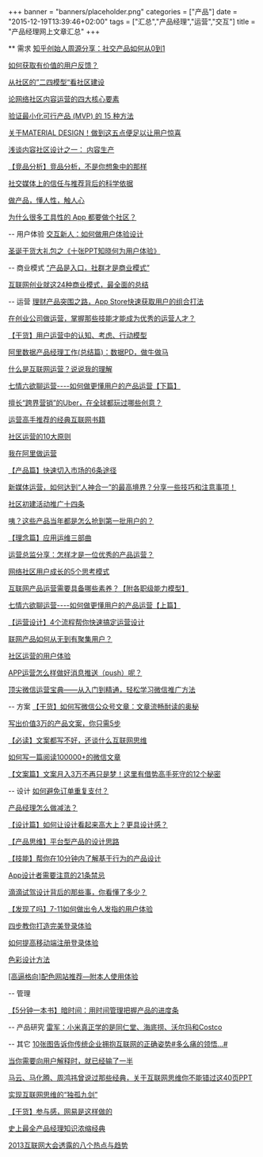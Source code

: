 +++
banner = "banners/placeholder.png"
categories = ["产品"]
date = "2015-12-19T13:39:46+02:00"
tags = ["汇总","产品经理","运营","交互"]
title = "产品经理网上文章汇总"
+++

** 需求
[知乎创始人周源分享：社交产品如何从0到1](https://mp.weixin.qq.com/s?__biz=MjM5OTM5OTAyMQ==&mid=212770619&idx=2&sn=42efc15c6a05bc4a564434f0de6cf23e&scene=0&key=41ecb04b0511100374b33a75d4716e3a45eeeb778062fdc1d0a30fcc09961ba2d45ef2c6b245767bd9ded9235baa2dc4&ascene=0&uin=MTM0ODQyNTk1&devicetype=iMac+MacBookAir7%2C1+OSX+OSX+10.10.5+build(14F1021)&version=11020201&pass_ticket=OUgFBuA2yqcV7ExJVNrQtm5NukTejEXnNHTun2M8jg8%3D)

[如何获取有价值的用户反馈？](http://www.csdn.net/article/2015-12-21/2826537)

[从社区的”二四模型“看社区建设](http://www.woshipm.com/operate/1959.html)

[论网络社区内容运营的四大核心要素](http://www.woshipm.com/operate/127099.html)

[验证最小化可行产品 (MVP) 的 15 种方法](http://36kr.com/p/217020.html)

[关于MATERIAL DESIGN！做到这五点便足以让用户惊喜](http://www.woshipm.com/pd/125275.html)

[浅谈内容社区设计之一： 内容生产](http://www.woshipm.com/operate/10026.html)

[【竞品分析】竞品分析，不是你想象中的那样](https://mp.weixin.qq.com/s?__biz=MjM5OTEwNjI2MA==&mid=205594756&idx=3&sn=5470ced4d93bd6b4588dce0247ffdfdb&key=41ecb04b05111003882c62df7a795b8b9fa814f44bebc8cec9e0ba3ceb1901359378842aab082738213202ca6ee4a129&ascene=0&uin=MTM0ODQyNTk1&devicetype=iMac+MacBookAir7%2C1+OSX+OSX+10.10.5+build(14F1021)&version=11020201&pass_ticket=OUgFBuA2yqcV7ExJVNrQtm5NukTejEXnNHTun2M8jg8%3D)

[社交媒体上的信任与推荐背后的科学依据](https://mp.weixin.qq.com/s?__biz=MjM5NzM4MTk5Mg==&mid=205017901&idx=1&sn=da8a96f3c816f5511d41908f5b39a2b6&key=41ecb04b05111003b982bad526d76517437c26a63f4192271cdde9d5d9f08f9c03cde3e8bf3068899571111c096e96d1&ascene=0&uin=MTM0ODQyNTk1&devicetype=iMac+MacBookAir7%2C1+OSX+OSX+10.10.5+build(14F1021)&version=11020201&pass_ticket=OUgFBuA2yqcV7ExJVNrQtm5NukTejEXnNHTun2M8jg8%3D)

[做产品，懂人性，触人心](https://mp.weixin.qq.com/s?__biz=MjM5OTEwNjI2MA==&mid=205313876&idx=1&sn=b177da18bbb2b3d5e24be004a4bb62f6&scene=2&key=41ecb04b05111003385afd4ccc06912ced0e75c3c2859980879401d8a578a0a92d87d7b87484822c5cb13556cb14a7ff&ascene=0&uin=MTM0ODQyNTk1&devicetype=iMac+MacBookAir7%2C1+OSX+OSX+10.10.5+build(14F1021)&version=11020201&pass_ticket=OUgFBuA2yqcV7ExJVNrQtm5NukTejEXnNHTun2M8jg8%3D)

[为什么很多工具性的 App 都要做个社区？](http://www.woshipm.com/pmd/125094.html)

-- 用户体验
[交互新人：如何做用户体验设计](https://mp.weixin.qq.com/s?__biz=MjM5OTEwNjI2MA==&mid=209998662&idx=1&sn=a92639017f00f9a405afbbc138934989&scene=2&srcid=0925MOCgV7Lby6yHhbV5U9Uy&from=timeline&isappinstalled=0&key=41ecb04b05111003f54eef728c301f17ecac297cd52311160b90d4c8af39a3867aa4da4dafae54877df216fed9d47076&ascene=0&uin=MTM0ODQyNTk1&devicetype=iMac+MacBookAir7%2C1+OSX+OSX+10.10.5+build(14F1021)&version=11020201&pass_ticket=OUgFBuA2yqcV7ExJVNrQtm5NukTejEXnNHTun2M8jg8%3D)

[圣诞干货大礼包之《十张PPT知晓何为用户体验》](https://mp.weixin.qq.com/s?__biz=MzAxNzY1NjQ1OA==&mid=400793994&idx=4&sn=17d38a209c2415b1b95dbdbc76433884&scene=0&key=41ecb04b05111003ec5e728aafb3d99350bc4b5e1127dc0d6521777556c4df913a1cc253603e6a3dfe1a1f7f256bd04d&ascene=0&uin=MTM0ODQyNTk1&devicetype=iMac+MacBookAir7%2C1+OSX+OSX+10.10.5+build(14F1021)&version=11020201&pass_ticket=OUgFBuA2yqcV7ExJVNrQtm5NukTejEXnNHTun2M8jg8%3D)


-- 商业模式
[“产品是入口，社群才是商业模式”](https://mp.weixin.qq.com/s?__biz=MzA5NjYyNTMxMw==&mid=205164385&idx=4&sn=4c2b73e26fe7ffba87a7c0a4aef13633&key=41ecb04b05111003cff35f50eef04138d4214ad6b9dc4eaabc8886ab42a112a5ce24d93b128bc42c751c55874907bf6b&ascene=0&uin=MTM0ODQyNTk1&devicetype=iMac+MacBookAir7%2C1+OSX+OSX+10.10.5+build(14F1021)&version=11020201&pass_ticket=OUgFBuA2yqcV7ExJVNrQtm5NukTejEXnNHTun2M8jg8%3D)

[互联网创业就这24种商业模式，最全面的总结](https://mp.weixin.qq.com/s?__biz=MjM5NTY1NjQwMQ==&mid=209006329&idx=3&sn=a1506588901c1b92674886db08a54559&scene=2&key=41ecb04b0511100343b972fe751ee37b28507f50963f7fcacea82833106df466dd3d82532dac03911960cbfad53c399e&ascene=0&uin=MTM0ODQyNTk1&devicetype=iMac+MacBookAir7%2C1+OSX+OSX+10.10.5+build(14F1021)&version=11020201&pass_ticket=OUgFBuA2yqcV7ExJVNrQtm5NukTejEXnNHTun2M8jg8%3D)





-- 运营
[理财产品突围之路，App Store快速获取用户的组合打法](http://www.woshipm.com/operate/278643.html)

[在创业公司做运营，掌握那些技能才能成为优秀的运营人才？](http://www.woshipm.com/operate/275744.html)

[【干货】用户运营中的认知、考虑、行动模型](https://mp.weixin.qq.com/s?__biz=MjM5NDEwMjg2MA==&mid=208422947&idx=1&sn=35e41f4bbb376eb3bc7e2db0cc1aaf9f&key=41ecb04b05111003c9665c6cea0f3d3fcd5e760659e74a0d62216a2191bfda97ddb7ee7de18acb6a51815457cf33430b&ascene=0&uin=MTM0ODQyNTk1&devicetype=iMac+MacBookAir7%2C1+OSX+OSX+10.10.5+build(14F1021)&version=11020201&pass_ticket=OUgFBuA2yqcV7ExJVNrQtm5NukTejEXnNHTun2M8jg8%3D)

[阿里数据产品经理工作(总结篇)：数据PD，做牛做马](https://mp.weixin.qq.com/s?__biz=MjM5NDEwMjg2MA==&mid=208635917&idx=1&sn=e3ec3f76b88a64f305065ef6ed91608e&key=41ecb04b05111003928fdae8eaa12644e5c17b191047a15d3f36217cb0688c70a617c9266555b90dc9d792996d97d21d&ascene=0&uin=MTM0ODQyNTk1&devicetype=iMac+MacBookAir7%2C1+OSX+OSX+10.10.5+build(14F1021)&version=11020201&pass_ticket=OUgFBuA2yqcV7ExJVNrQtm5NukTejEXnNHTun2M8jg8%3D)

[什么是互联网运营？说说我的理解](https://mp.weixin.qq.com/s?__biz=MzA4ODA0MDAyOA==&mid=212693864&idx=1&sn=42f266104a9f7eb7addb05483d914b35&scene=0&key=41ecb04b0511100384e966411094b54df939863ff02eb8b8af1625bd8111fc12955581a628560593481a12cbce5cc4b2&ascene=0&uin=MTM0ODQyNTk1&devicetype=iMac+MacBookAir7%2C1+OSX+OSX+10.10.5+build(14F1021)&version=11020201&pass_ticket=OUgFBuA2yqcV7ExJVNrQtm5NukTejEXnNHTun2M8jg8%3D)

[七情六欲聊运营----如何做更懂用户的产品运营【下篇】](https://mp.weixin.qq.com/s?__biz=MTEwNTM0ODI0MQ==&mid=208223362&idx=1&sn=3f9a25406c47e735e4ad5c1db05d30c6&scene=2&key=41ecb04b05111003b71d2476391dfcc9bcf07208cd675fb6533d9dd2e6b71241382a51e4f5a0371159f6b34f32e4830b&ascene=0&uin=MTM0ODQyNTk1&devicetype=iMac+MacBookAir7%2C1+OSX+OSX+10.10.5+build(14F1021)&version=11020201&pass_ticket=OUgFBuA2yqcV7ExJVNrQtm5NukTejEXnNHTun2M8jg8%3D)

[擅长“跨界营销”的Uber，在全球都玩过哪些创意？](https://mp.weixin.qq.com/s?__biz=MzA5NzAzMjIxMw==&mid=206349069&idx=3&sn=11835a48fd2d4ce55b84ccf2ae1ee951&key=41ecb04b05111003fbc24da35f9de1895712da9daa8fda7cf5cf0711bd49713f56fee108ba4dac8fc25f6601df1b33cd&ascene=0&uin=MTM0ODQyNTk1&devicetype=iMac+MacBookAir7%2C1+OSX+OSX+10.10.5+build(14F1021)&version=11020201&pass_ticket=OUgFBuA2yqcV7ExJVNrQtm5NukTejEXnNHTun2M8jg8%3D)

[运营高手推荐的经典互联网书籍](https://mp.weixin.qq.com/s?__biz=MzA4ODA0MDAyOA==&mid=207108782&idx=1&sn=5e992522a9e8db56fc50a833a3d29546&scene=2&key=41ecb04b05111003581bf08b2bb505957f7fcfbd01d43f2854bac0d9891437f6d6dd787b860c2e879e2c77508d510c11&ascene=0&uin=MTM0ODQyNTk1&devicetype=iMac+MacBookAir7%2C1+OSX+OSX+10.10.5+build(14F1021)&version=11020201&pass_ticket=OUgFBuA2yqcV7ExJVNrQtm5NukTejEXnNHTun2M8jg8%3D)

[社区运营的10大原则](http://www.woshipm.com/operate/1843.html)

[我在阿里做运营](https://mp.weixin.qq.com/s?__biz=MjM5MzIxNTQ2MA==&mid=211645638&idx=1&sn=ba015cf61c6b655197eb0a5e186e3fc7&scene=2&key=41ecb04b05111003811a8b178a07dcd90eb3c18357c051f10d17e640d157aee810b4002214ce43b3df40b872ce8dc5d9&ascene=0&uin=MTM0ODQyNTk1&devicetype=iMac+MacBookAir7%2C1+OSX+OSX+10.10.5+build(14F1021)&version=11020201&pass_ticket=OUgFBuA2yqcV7ExJVNrQtm5NukTejEXnNHTun2M8jg8%3D)

[【产品篇】快速切入市场的6条途径](https://mp.weixin.qq.com/s?__biz=MjM5MzAyODIyMA==&mid=208708677&idx=4&sn=c3e4da7d81da62222c509a4b581cb70d&key=41ecb04b05111003c16b11c97a66f42bd965b50a0332af148cff25a849266655d798a58cb0cfa41c5dd52202aefa7d6c&ascene=0&uin=MTM0ODQyNTk1&devicetype=iMac+MacBookAir7%2C1+OSX+OSX+10.10.5+build(14F1021)&version=11020201&pass_ticket=OUgFBuA2yqcV7ExJVNrQtm5NukTejEXnNHTun2M8jg8%3D)

[新媒体运营，如何达到“人神合一”的最高境界？分享一些技巧和注意事项！](http://app.myzaker.com/news/article.php?&pk=552e3b871bc8e0694700005d&app_id=11063&sharechannel=wx)

[社区初建活动推广十四条](http://www.woshipm.com/operate/1932.html)

[咦？这些产品当年都是怎么抢到第一批用户的？](http://yuedu.163.com/news_reader/?utm_source=weixin&utm_medium=social#/~/source?id=23236724-1b70-4755-b387-38176adfe127_1&cid=dffd9420ae7d48be9dc04e5d7d11242c_1)

[【理念篇】应用运维三部曲](https://mp.weixin.qq.com/s?__biz=MzA4NjAzMjEyOA==&mid=204909575&idx=1&sn=378359bd1fd64d45df8a005b68bcffa3&scene=2&key=41ecb04b05111003b109fc08a4b8211164674cddb80d42e3109f1493ca7bdce80471ea25e6821c0242ffede7da35715d&ascene=0&uin=MTM0ODQyNTk1&devicetype=iMac+MacBookAir7%2C1+OSX+OSX+10.10.5+build(14F1021)&version=11020201&pass_ticket=OUgFBuA2yqcV7ExJVNrQtm5NukTejEXnNHTun2M8jg8%3D)

[运营总监分享：怎样才是一位优秀的产品运营？](https://mp.weixin.qq.com/s?__biz=MzA4MTM2MTcwOA==&mid=206363589&idx=1&sn=70b05ea9c7590bc812bfcbfbb07321ea&scene=2&key=41ecb04b05111003771674af79bf0a436c148b47265553143b877a35aad4795511f30c3d1a1c6ba28c14b7773206061e&ascene=0&uin=MTM0ODQyNTk1&devicetype=iMac+MacBookAir7%2C1+OSX+OSX+10.10.5+build(14F1021)&version=11020201&pass_ticket=OUgFBuA2yqcV7ExJVNrQtm5NukTejEXnNHTun2M8jg8%3D)

[网络社区用户成长的5个思考模式](http://www.woshipm.com/operate/13508.html)

[互联网产品运营需要具备哪些素养？【附各职级能力模型】](http://www.woshipm.com/operate/141918.html)

[七情六欲聊运营----如何做更懂用户的产品运营【上篇】](https://mp.weixin.qq.com/s?__biz=MTEwNTM0ODI0MQ==&mid=208223267&idx=1&sn=f25c5398b37fe48e73d3dae844b6ba07&scene=4&key=41ecb04b05111003419dd16a8c3036f6cc2fec316b55765a86a9cdb6f7adbba7a72ef0e52f931bf7ed721b6f14d0a30d&ascene=0&uin=MTM0ODQyNTk1&devicetype=iMac+MacBookAir7%2C1+OSX+OSX+10.10.5+build(14F1021)&version=11020201&pass_ticket=OUgFBuA2yqcV7ExJVNrQtm5NukTejEXnNHTun2M8jg8%3D)

[【运营设计】4个流程帮你快速搞定运营设计](https://mp.weixin.qq.com/s?__biz=MjM5OTEwNjI2MA==&mid=204783544&idx=1&sn=9522cd9474c92551da4825678ac09d0c&key=41ecb04b05111003b45b5a1a65418a55b55682f43c34808d3e02fed50202c4f6a2b38544fd8e044e50aa8f24dd351166&ascene=0&uin=MTM0ODQyNTk1&devicetype=iMac+MacBookAir7%2C1+OSX+OSX+10.10.5+build(14F1021)&version=11020201&pass_ticket=OUgFBuA2yqcV7ExJVNrQtm5NukTejEXnNHTun2M8jg8%3D)

[联网产品如何从无到有聚集用户？](http://www.woshipm.com/operate/2138.html)

[社区运营的用户体验](http://www.woshipm.com/operate/1902.html)

[APP运营怎么样做好消息推送（push）呢？](https://mp.weixin.qq.com/s?__biz=MzA4ODA0MDAyOA==&mid=400513464&idx=1&sn=bf6fdda1984d4f96dd4f4a4e0ee4ebc7&scene=0&key=41ecb04b05111003ad9e06b67b5f35ad74fd940da253c18476edf19bdc9c7c3182824b6e26eea12a116f5e2161b9e2e9&ascene=0&uin=MTM0ODQyNTk1&devicetype=iMac+MacBookAir7%2C1+OSX+OSX+10.10.5+build(14F1021)&version=11020201&pass_ticket=OUgFBuA2yqcV7ExJVNrQtm5NukTejEXnNHTun2M8jg8%3D)

[顶尖微信运营宝典——从入门到精通，轻松学习微信推广方法](https://mp.weixin.qq.com/s?__biz=MzAxODE2MjM1MA==&mid=209087667&idx=1&sn=d61aec2faca1c4ac663753675150c831&key=41ecb04b0511100399018ead3a5ac649590ca07f29c6ab58632f71f26492f01cbd18227c3df27df23328e7dda722ca7e&ascene=0&uin=MTM0ODQyNTk1&devicetype=iMac+MacBookAir7%2C1+OSX+OSX+10.10.5+build(14F1021)&version=11020201&pass_ticket=OUgFBuA2yqcV7ExJVNrQtm5NukTejEXnNHTun2M8jg8%3D)



-- 方案
[【干货】如何写微信公众号文章：文章流畅耐读的奥秘](https://mp.weixin.qq.com/s?__biz=MjM5NDEwMjg2MA==&mid=209086333&idx=1&sn=01a6f2cbd49a854e0a5843ac1f96d7a5&key=41ecb04b051110031d68c0cb87b528b61bf9ba3539578dc06d5f0e7540711e6174f9ff9c980956febcfd3cd4522cfcbb&ascene=0&uin=MTM0ODQyNTk1&devicetype=iMac+MacBookAir7%2C1+OSX+OSX+10.10.5+build(14F1021)&version=11020201&pass_ticket=OUgFBuA2yqcV7ExJVNrQtm5NukTejEXnNHTun2M8jg8%3D)

[写出价值3万的产品文案，你只需5步](https://mp.weixin.qq.com/s?__biz=MzAxODExMzcwNw==&mid=207419745&idx=1&sn=c285834a5cc303c185b5dde1663889ec&key=41ecb04b05111003b4c739305503eac0c94f272dbf0996a4977c494fd83bbb06b9efde59751d479b1e53413f54ecaf3a&ascene=0&uin=MTM0ODQyNTk1&devicetype=iMac+MacBookAir7%2C1+OSX+OSX+10.10.5+build(14F1021)&version=11020201&pass_ticket=OUgFBuA2yqcV7ExJVNrQtm5NukTejEXnNHTun2M8jg8%3D)

[【必读】文案都写不好，还谈什么互联网思维](https://mp.weixin.qq.com/s?__biz=MjM5NDEwMjg2MA==&mid=208296388&idx=2&sn=b49e77ba3956e9e4edaeab20c6364b48&key=41ecb04b051110039289f6256302af6d540fa281fb1f9584fc83cff660f6da3525f41945e7fb463b4cddb98145f7aa6d&ascene=0&uin=MTM0ODQyNTk1&devicetype=iMac+MacBookAir7%2C1+OSX+OSX+10.10.5+build(14F1021)&version=11020201&pass_ticket=OUgFBuA2yqcV7ExJVNrQtm5NukTejEXnNHTun2M8jg8%3D)

[如何写一篇阅读100000+的微信文章](http://www.woshipm.com/operate/140187.html)

[【文案篇】文案月入3万不再只是梦！这里有借势高手死守的12个秘密](https://mp.weixin.qq.com/s?__biz=MjM5MzAyODIyMA==&mid=209359837&idx=1&sn=2970401f4fe95164b2a4ee951b579c03&scene=1&key=41ecb04b05111003a07dd9d6d516190ba5195087cb7bbd10e471bc78cecac53a805e46f5e9faabd12fe4171db9a7f9af&ascene=0&uin=MTM0ODQyNTk1&devicetype=iMac+MacBookAir7%2C1+OSX+OSX+10.10.5+build(14F1021)&version=11020201&pass_ticket=OUgFBuA2yqcV7ExJVNrQtm5NukTejEXnNHTun2M8jg8%3D)

-- 设计 
[如何避免订单重复支付？](https://mp.weixin.qq.com/s?__biz=MjM5NDEwMjg2MA==&mid=401165993&idx=3&sn=c384704b409f11e1c6f7b3e651fa084b&scene=0&key=41ecb04b05111003f739328f6ac90b14b0d95d00ed020ba8f6b70ed723ff536795ca51543fdb940b695c352b47e86123&ascene=0&uin=MTM0ODQyNTk1&devicetype=iMac+MacBookAir7%2C1+OSX+OSX+10.10.5+build(14F1021)&version=11020201&pass_ticket=OUgFBuA2yqcV7ExJVNrQtm5NukTejEXnNHTun2M8jg8%3D)

[产品经理怎么做减法？](http://m.xianguo.com/blog/8GsMp?devicetype=3)

[【设计篇】如何让设计看起来高大上？更具设计感？](https://mp.weixin.qq.com/s?__biz=MjM5MzAyODIyMA==&mid=207476289&idx=2&sn=a87bd2dbd56765551e9777ede6edda3e&key=41ecb04b05111003e5ed7fc86c297c2bd04ed6624861f3005561b394e0c7a7d52627161df370b721dac88d24f3855a8c&ascene=0&uin=MTM0ODQyNTk1&devicetype=iMac+MacBookAir7%2C1+OSX+OSX+10.10.5+build(14F1021)&version=11020201&pass_ticket=OUgFBuA2yqcV7ExJVNrQtm5NukTejEXnNHTun2M8jg8%3D)

[【产品思维】平台型产品的设计思路](https://mp.weixin.qq.com/s?__biz=MjM5OTEwNjI2MA==&mid=203444022&idx=1&sn=971207487785acc73544e785e93c00e3&scene=2&key=41ecb04b05111003adbaf584ad526efa1d98addd4c59ce81af54b7128804fa1fd0fa87af2a2d9aadf8470e0ce5d3cff8&ascene=0&uin=MTM0ODQyNTk1&devicetype=iMac+MacBookAir7%2C1+OSX+OSX+10.10.5+build(14F1021)&version=11020201&pass_ticket=OUgFBuA2yqcV7ExJVNrQtm5NukTejEXnNHTun2M8jg8%3D)

[【技能】帮你在10分钟内了解基于行为的产品设计](https://mp.weixin.qq.com/s?__biz=MjM5OTEwNjI2MA==&mid=204464660&idx=3&sn=90b3d5f9118b7e0bdb30de108ba0f212&key=41ecb04b05111003050e62d8caad04bfdaa35740ff7541796573220e2ee55d5d8aa26f6d7e2d1220258bf237cfcb1a0f&ascene=0&uin=MTM0ODQyNTk1&devicetype=iMac+MacBookAir7%2C1+OSX+OSX+10.10.5+build(14F1021)&version=11020201&pass_ticket=OUgFBuA2yqcV7ExJVNrQtm5NukTejEXnNHTun2M8jg8%3D)

[App设计者需要注意的21条禁忌](https://mp.weixin.qq.com/s?__biz=MjM5OTEwNjI2MA==&mid=209896931&idx=1&sn=61407e400a25753dbf2451b4572c41ac&scene=0&key=41ecb04b0511100363ab0449e27e7a119231c83c30536f4311bbd33b73f4bb8b065c06e62c74c02c4d97451c868b8460&ascene=0&uin=MTM0ODQyNTk1&devicetype=iMac+MacBookAir7%2C1+OSX+OSX+10.10.5+build(14F1021)&version=11020201&pass_ticket=OUgFBuA2yqcV7ExJVNrQtm5NukTejEXnNHTun2M8jg8%3D)

[滴滴试驾设计背后的那些事，你看懂了多少？](https://mp.weixin.qq.com/s?__biz=MjM5NTA0NjY4MA==&mid=400886098&idx=3&sn=583a73c5c62168d4658071c828f96023&scene=1&srcid=1108ZGAaqDAaFYFVFKVeA826&key=41ecb04b051110039ba5652182e9bcc9dcea55e08a2bd2bf6eaf099f9683dc0208071466523234486376dac011c7f122&ascene=0&uin=MTM0ODQyNTk1&devicetype=iMac+MacBookAir7%2C1+OSX+OSX+10.10.5+build(14F1021)&version=11020201&pass_ticket=OUgFBuA2yqcV7ExJVNrQtm5NukTejEXnNHTun2M8jg8%3D)

[【发现了吗】7-11如何做出令人发指的用户体验](https://mp.weixin.qq.com/s?__biz=MjM5NjAxNDE2MA==&mid=205987069&idx=2&sn=b1f82c27f1f022fb55e363bbe720c0c7&scene=2&key=41ecb04b0511100332aa98648bc6d54f13dff05c63dd307465dafc39f541995e3edca5b38443767b4c880775cab8815d&ascene=0&uin=MTM0ODQyNTk1&devicetype=iMac+MacBookAir7%2C1+OSX+OSX+10.10.5+build(14F1021)&version=11020201&pass_ticket=OUgFBuA2yqcV7ExJVNrQtm5NukTejEXnNHTun2M8jg8%3D)

[四步教你打造完美登录体验](https://mp.weixin.qq.com/s?__biz=MzA3NDA4NDIzMQ==&mid=203983063&idx=4&sn=a3684d48baf145d2fe5066adb64dd37d&key=41ecb04b05111003b610ed4cc8a4d264058eb9072b1b81a68cd6d9d670460ae607c8ed38373cc940b1c1a12ed87696b5&ascene=0&uin=MTM0ODQyNTk1&devicetype=iMac+MacBookAir7%2C1+OSX+OSX+10.10.5+build(14F1021)&version=11020201&pass_ticket=OUgFBuA2yqcV7ExJVNrQtm5NukTejEXnNHTun2M8jg8%3D)

[如何提高移动端注册登录体验](http://www.ui.cn/detail/71046.html)

[色彩设计方法](http://www.woshipm.com/pd/123505.html)

[[高逼格向]配色网站推荐—附本人使用体验](http://www.woshipm.com/ucd/111308.html)

-- 管理

[【5分钟一本书】暗时间：用时间管理把握产品的进度条](https://mp.weixin.qq.com/s?__biz=MjM5NDEwMjg2MA==&mid=208144416&idx=1&sn=1eaf002ee390a9debea3acf79ad5a90b&scene=2&key=41ecb04b051110030190032004c18790227e6c81b6d14a55686bd02ee433a62532e730d848ceaa22919cdbfa70552bac&ascene=0&uin=MTM0ODQyNTk1&devicetype=iMac+MacBookAir7%2C1+OSX+OSX+10.10.5+build(14F1021)&version=11020201&pass_ticket=OUgFBuA2yqcV7ExJVNrQtm5NukTejEXnNHTun2M8jg8%3D)

-- 产品研究
[雷军：小米真正学的是同仁堂、海底捞、沃尔玛和Costco](https://mp.weixin.qq.com/s?__biz=MjM5NTU0MzI0MA==&mid=206284672&idx=2&sn=47fc31429336fef2a45dbf5d8ce86b0b&key=41ecb04b051110033ca2a9566ae070d9b5b6afbdcbc22f322eaf995395080a521bbe03460d8dd333a38b4b77fa3ada19&ascene=0&uin=MTM0ODQyNTk1&devicetype=iMac+MacBookAir7%2C1+OSX+OSX+10.10.5+build(14F1021)&version=11020201&pass_ticket=OUgFBuA2yqcV7ExJVNrQtm5NukTejEXnNHTun2M8jg8%3D)


-- 其它
[10张图告诉你传统企业拥抱互联网的正确姿势#多么痛的领悟...#](https://mp.weixin.qq.com/s?__biz=MTQzMjE1NjQwMQ==&mid=203900938&idx=1&sn=bff645d9a267da9602cbcfd4dc56fc1b&scene=2&key=41ecb04b0511100372c283faf06f771d54f2131f95f70049c49ac31413121f9cec4785c0bc45bf32e0de1d9b23dbf09d&ascene=0&uin=MTM0ODQyNTk1&devicetype=iMac+MacBookAir7%2C1+OSX+OSX+10.10.5+build(14F1021)&version=11020201&pass_ticket=OUgFBuA2yqcV7ExJVNrQtm5NukTejEXnNHTun2M8jg8%3D)

[当你需要向用户解释时，就已经输了一半](https://mp.weixin.qq.com/mp/appmsg/show?__biz=MTQzMjE1NjQwMQ==&appmsgid=10002020&itemidx=3&sign=1efb823e5dfff8b431989267ca6af49d&uin=MTM0ODQyNTk1&key=41ecb04b0511100309291b6c58f260311d89b3006b60c45bdbe99f67bf21e8957d1671e4c19f832f850be5280bc70ded&ascene=0&pass_ticket=OUgFBuA2yqcV7ExJVNrQtm5NukTejEXnNHTun2M8jg8%3D)

[马云、马化腾、周鸿祎曾说过那些经典，关于互联网思维你不能错过这40页PPT](https://mp.weixin.qq.com/s?__biz=MjM5OTM5OTAyMQ==&mid=208315821&idx=1&sn=8b0d21254679f818dfd0a549d08b0ec3&key=41ecb04b05111003f42d6e4d4fac510f572f58227cd45981fa08e412b3e5d15e5b5a7214b5141168194fe5fdffea1107&ascene=0&uin=MTM0ODQyNTk1&devicetype=iMac+MacBookAir7%2C1+OSX+OSX+10.10.5+build(14F1021)&version=11020201&pass_ticket=OUgFBuA2yqcV7ExJVNrQtm5NukTejEXnNHTun2M8jg8%3D)

[实现互联网思维的“独孤九剑”](http://www.cyzone.cn/a/20131206/247546.html)

[【干货】参与感，网易是这样做的](https://mp.weixin.qq.com/s?__biz=MjM5NDEwMjg2MA==&mid=208296388&idx=1&sn=2a682e0eb449db51c2521068142bf13a&key=41ecb04b05111003ea8eda2c7785543c06b8741dab2ce0910012fcd47bcc023a9de27913cb1edf81fa425e46d277fda6&ascene=0&uin=MTM0ODQyNTk1&devicetype=iMac+MacBookAir7%2C1+OSX+OSX+10.10.5+build(14F1021)&version=11020201&pass_ticket=OUgFBuA2yqcV7ExJVNrQtm5NukTejEXnNHTun2M8jg8%3D)

[史上最全产品经理知识浓缩经典](https://mp.weixin.qq.com/s?__biz=MzAxNzY1NjQ1OA==&mid=400711553&idx=1&sn=2282f2d6b0a87e7290ff2cd611e670c4&scene=0&key=41ecb04b05111003c955f5a68be7cab40afa454797fb82e6c3e2f97095ddadd3d4233a53e3ef027ee9643db96a371b81&ascene=0&uin=MTM0ODQyNTk1&devicetype=iMac+MacBookAir7%2C1+OSX+OSX+10.10.5+build(14F1021)&version=11020201&pass_ticket=OUgFBuA2yqcV7ExJVNrQtm5NukTejEXnNHTun2M8jg8%3D)

[2013互联网大会透露的八个热点与趋势](https://mp.weixin.qq.com/mp/appmsg/show?__biz=MTQzMjE1NjQwMQ==&appmsgid=10001957&itemidx=3&sign=4d017c71e026560ec6fd4c33d358298b&uin=MTM0ODQyNTk1&key=41ecb04b05111003507b7115bb425b7762747c2dfee918b2ced9962fde255bfb2d90a31c6d3e2d9c319d08c67f32a869&ascene=0&pass_ticket=OUgFBuA2yqcV7ExJVNrQtm5NukTejEXnNHTun2M8jg8%3D)

